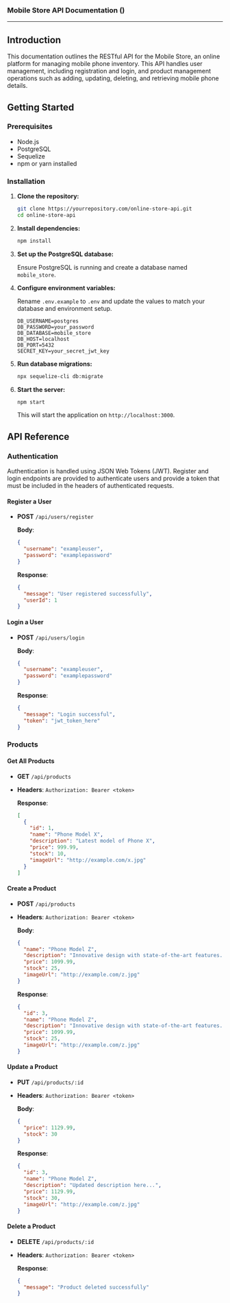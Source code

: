 ### Mobile Store API Documentation ()
---

## Introduction

This documentation outlines the RESTful API for the Mobile Store, an online platform for managing mobile phone inventory. This API handles user management, including registration and login, and product management operations such as adding, updating, deleting, and retrieving mobile phone details.

## Getting Started

### Prerequisites

- Node.js
- PostgreSQL
- Sequelize
- npm or yarn installed

### Installation

1. **Clone the repository:**

   ```bash
   git clone https://yourrepository.com/online-store-api.git
   cd online-store-api
   ```

2. **Install dependencies:**

   ```bash
   npm install
   ```

3. **Set up the PostgreSQL database:**

   Ensure PostgreSQL is running and create a database named `mobile_store`.

4. **Configure environment variables:**

   Rename `.env.example` to `.env` and update the values to match your database and environment setup.

   ```plaintext
   DB_USERNAME=postgres
   DB_PASSWORD=your_password
   DB_DATABASE=mobile_store
   DB_HOST=localhost
   DB_PORT=5432
   SECRET_KEY=your_secret_jwt_key
   ```

5. **Run database migrations:**

   ```bash
   npx sequelize-cli db:migrate
   ```

6. **Start the server:**

   ```bash
   npm start
   ```

   This will start the application on `http://localhost:3000`.

## API Reference

### Authentication

Authentication is handled using JSON Web Tokens (JWT). Register and login endpoints are provided to authenticate users and provide a token that must be included in the headers of authenticated requests.

#### Register a User

- **POST** `/api/users/register`

  **Body**:

  ```json
  {
    "username": "exampleuser",
    "password": "examplepassword"
  }
  ```

  **Response**:

  ```json
  {
    "message": "User registered successfully",
    "userId": 1
  }
  ```

#### Login a User

- **POST** `/api/users/login`

  **Body**:

  ```json
  {
    "username": "exampleuser",
    "password": "examplepassword"
  }
  ```

  **Response**:

  ```json
  {
    "message": "Login successful",
    "token": "jwt_token_here"
  }
  ```

### Products

#### Get All Products

- **GET** `/api/products`
- **Headers**: `Authorization: Bearer <token>`

  **Response**:

  ```json
  [
    {
      "id": 1,
      "name": "Phone Model X",
      "description": "Latest model of Phone X",
      "price": 999.99,
      "stock": 10,
      "imageUrl": "http://example.com/x.jpg"
    }
  ]
  ```

#### Create a Product

- **POST** `/api/products`
- **Headers**: `Authorization: Bearer <token>`

  **Body**:

  ```json
  {
    "name": "Phone Model Z",
    "description": "Innovative design with state-of-the-art features.",
    "price": 1099.99,
    "stock": 25,
    "imageUrl": "http://example.com/z.jpg"
  }
  ```

  **Response**:

  ```json
  {
    "id": 3,
    "name": "Phone Model Z",
    "description": "Innovative design with state-of-the-art features.",
    "price": 1099.99,
    "stock": 25,
    "imageUrl": "http://example.com/z.jpg"
  }
  ```

#### Update a Product

- **PUT** `/api/products/:id`
- **Headers**: `Authorization: Bearer <token>`

  **Body**:

  ```json
  {
    "price": 1129.99,
    "stock": 30
  }
  ```

  **Response**:

  ```json
  {
    "id": 3,
    "name": "Phone Model Z",
    "description": "Updated description here...",
    "price": 1129.99,
    "stock": 30,
    "imageUrl": "http://example.com/z.jpg"
  }
  ```

#### Delete a Product

- **DELETE** `/api/products/:id`
- **Headers**: `Authorization: Bearer <token>`

  **Response**:

  ```json
  {
    "message": "Product deleted successfully"
  }
  ```
